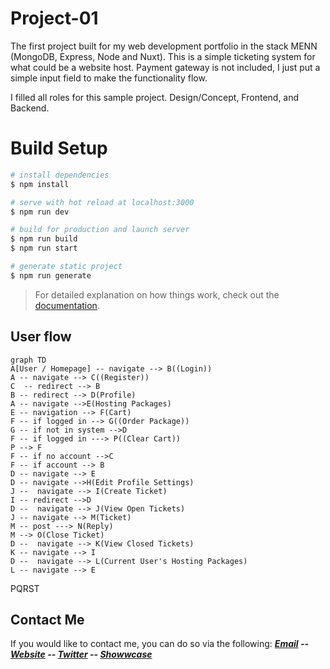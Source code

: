 # Project-01
The first project built for my web development portfolio in the stack MENN (MongoDB, Express, Node and Nuxt). This is a simple ticketing system for what could be a website host. Payment gateway is not included, I just put a simple input field to make the functionality flow.

I filled all roles for this sample project. Design/Concept, Frontend, and Backend.

# Build Setup
```bash
# install dependencies
$ npm install

# serve with hot reload at localhost:3000
$ npm run dev

# build for production and launch server
$ npm run build
$ npm run start

# generate static project
$ npm run generate
```
> For detailed explanation on how things work, check out the [documentation](https://nuxtjs.org).

## User flow
```mermaid
graph TD
A[User / Homepage] -- navigate --> B((Login))
A -- navigate --> C((Register))
C  -- redirect --> B
B -- redirect --> D(Profile)
A -- navigate -->E(Hosting Packages)
E -- navigation --> F(Cart)
F -- if logged in --> G((Order Package))
G -- if not in system -->D
F -- if logged in ---> P((Clear Cart))
P --> F
F -- if no account -->C
F -- if account --> B
D -- navigate --> E
D -- navigate -->H(Edit Profile Settings)
J --  navigate --> I(Create Ticket)
I -- redirect -->D
D --  navigate --> J(View Open Tickets)
J -- navigate --> M(Ticket)
M -- post ---> N(Reply)
M --> O(Close Ticket)
D --  navigate --> K(View Closed Tickets)
K -- navigate --> I
D --  navigate --> L(Current User's Hosting Packages)
L -- navigate --> E

```
PQRST
## Contact Me
If you would like to contact me, you can do so via the following: 
***[Email](mailto:webmaster@winterreign.dev) -- [Website](https://winterreign.dev) -- [Twitter](https://camo.githubusercontent.com/2cbca4be42d81c6833fd417d74f5322e80861326d03d52289924138947be7b4e/68747470733a2f2f696d672e736869656c64732e696f2f62616467652f547769747465722d2532333144413146322e7376673f6c6f676f3d54776974746572266c6f676f436f6c6f723d7768697465) -- [Showwcase](https://www.showwcase.com/winterreigndev)***
